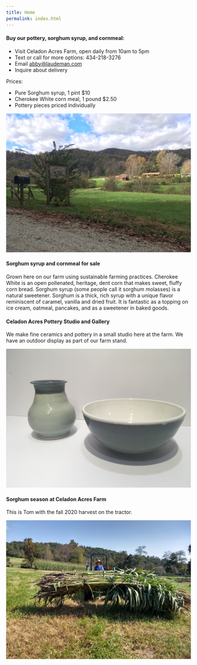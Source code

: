 ```yaml
---
title: Home
permalink: index.html
---
```


#### Buy our pottery, sorghum syrup, and cornmeal:

- Visit Celadon Acres Farm, open daily from 10am to 5pm
- Text or call for more options: 434-218-3276
- Email <abby@laudeman.com>
- Inquire about delivery

Prices:

- Pure Sorghum syrup, 1 pint $10
- Cherokee White corn meal, 1 pound $2.50
- Pottery pieces priced individually

![](/image/IMG_1318.JPG)


#### Sorghum syrup and cornmeal for sale

Grown here on our farm using sustainable farming practices. Cherokee White is an open pollenated, heritage,
dent corn that makes sweet, fluffy corn bread. Sorghum syrup (some people call it sorghum molasses) is a
natural sweetener. Sorghum is a thick, rich syrup with a unique flavor reminiscent of caramel, vanilla and
dried fruit. It is fantastic as a topping on ice cream, oatmeal, pancakes, and as a sweetener in baked goods.

#### Celadon Acres Pottery Studio and Gallery

We make fine ceramics and pottery in a small studio here at the farm. We have an outdoor display as part of our farm stand. 

![](/image/IMG_1439.JPG)

#### Sorghum season at Celadon Acres Farm

This is Tom with the fall 2020 harvest on the tractor.

![](/image/IMG_20201004_114716271_HDR.jpg)



